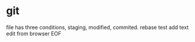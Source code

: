 # git 
file has three conditions, staging, modified, commited.
rebase test
add text
edit from browser
EOF
